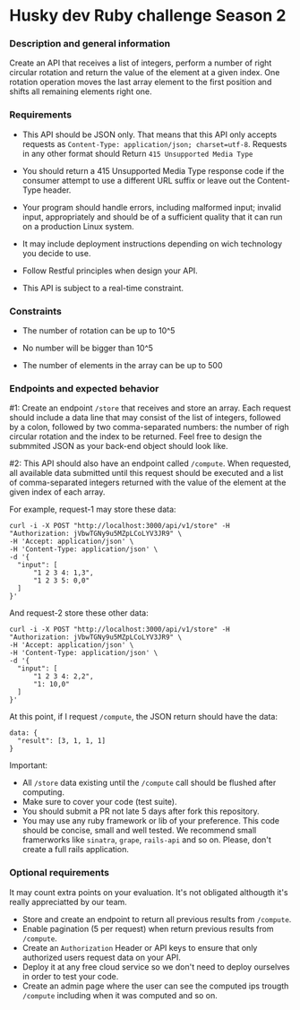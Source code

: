 # Husky dev Ruby challenge Season 2

### Description and general information

Create an API that receives a list of integers, perform a number of right circular rotation and return the value of the element at a given index. One rotation operation moves the last array element to the first position and shifts all remaining elements right one.

### Requirements

- This API should be JSON only. That means that this API only accepts requests as `Content-Type: application/json; charset=utf-8`. Requests in any other format should Return `415 Unsupported Media Type`

- You should return a 415 Unsupported Media Type response code if the consumer attempt to use a different URL suffix or leave out the Content-Type header.

- Your program should handle errors, including malformed input; invalid input, appropriately and should be of a sufficient quality that it can run on a production Linux system.

- It may include deployment instructions depending on wich technology you decide to use.

- Follow Restful principles when design your API.

- This API is subject to a real-time constraint.

### Constraints

- The number of rotation can be up to 10^5

- No number will be bigger than 10^5

- The number of elements in the array can be up to 500

### Endpoints and expected behavior

#1: Create an endpoint `/store` that receives and store an array. Each request should include a data line that may consist of the list of integers, followed by a colon, followed by two comma-separated numbers: the number of righ circular rotation and the index to be returned. Feel free to design the submmited JSON as your back-end object should look like.

#2: This API should also have an endpoint called `/compute`. When requested, all available data submitted until this request should be executed and a list of comma-separated integers returned with the value of the element at the given index of each array.

For example, request-1 may store these data:
```
curl -i -X POST "http://localhost:3000/api/v1/store" -H "Authorization: jVbwTGNy9u5MZpLCoLYV3JR9" \
-H 'Accept: application/json' \
-H 'Content-Type: application/json' \
-d '{
  "input": [
      "1 2 3 4: 1,3",
      "1 2 3 5: 0,0"
  ]
}'
```

And request-2 store these other data:
```
curl -i -X POST "http://localhost:3000/api/v1/store" -H "Authorization: jVbwTGNy9u5MZpLCoLYV3JR9" \
-H 'Accept: application/json' \
-H 'Content-Type: application/json' \
-d '{
  "input": [
      "1 2 3 4: 2,2",
      "1: 10,0"
  ]
}'
```

At this point, if I request `/compute`, the JSON return should have the data:
```
data: {
  "result": [3, 1, 1, 1]
}
```

Important:
- All `/store` data existing until the `/compute` call should be flushed after computing.
- Make sure to cover your code (test suite).
- You should submit a PR not late 5 days after fork this repository.
- You may use any ruby framework or lib of your preference. This code should be concise, small and well tested. We recommend small framerworks like `sinatra`, `grape`, `rails-api` and so on. Please, don't create a full rails application.

### Optional requirements

It may count extra points on your evaluation. It's not obligated althougth it's really appreciatted by our team.

- Store and create an endpoint to return all previous results from `/compute`.
- Enable pagination (5 per request) when return previous results from `/compute`.
- Create an `Authorization` Header or API keys to ensure that only authorized users request data on your API.
- Deploy it at any free cloud service so we don't need to deploy ourselves in order to test your code.
- Create an admin page where the user can see the computed ips trougth `/compute` including when it was computed and so on.
